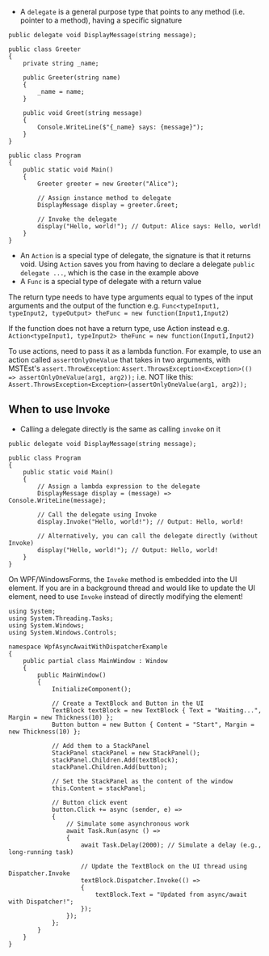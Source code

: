 
- A `delegate` is a general purpose type that points to any method (i.e. pointer to a method), having a specific signature 
```
public delegate void DisplayMessage(string message);

public class Greeter
{
    private string _name;

    public Greeter(string name)
    {
        _name = name;
    }

    public void Greet(string message)
    {
        Console.WriteLine($"{_name} says: {message}");
    }
}

public class Program
{
    public static void Main()
    {
        Greeter greeter = new Greeter("Alice");

        // Assign instance method to delegate
        DisplayMessage display = greeter.Greet;

        // Invoke the delegate
        display("Hello, world!"); // Output: Alice says: Hello, world!
    }
}
```

- An `Action` is a special type of delegate, the signature is that it returns void. Using `Action` saves you from having to declare a delegate `public delegate ...`, which is the case in the example above
- A `Func` is a special type of delegate with a return value

The return type needs to have type arguments equal to types of the input arguments and the output of the function e.g.
 ```Func<typeInput1, typeInput2, typeOutput> theFunc = new function(Input1,Input2)```
 
 If the function does not have a return type, use Action instead e.g.
 ```Action<typeInput1, typeInput2> theFunc = new function(Input1,Input2)```

To use actions, need to pass it as a lambda function. For example, to use an action called ```assertOnlyOneValue``` that takes in two arguments, with MSTEst's ```assert.ThrowException```:
 ```Assert.ThrowsException<Exception>(() => assertOnlyOneValue(arg1, arg2));```
 i.e. NOT like this:
 ```Assert.ThrowsException<Exception>(assertOnlyOneValue(arg1, arg2));```

 ## When to use Invoke
- Calling a delegate directly is the same as calling `invoke` on it
```
public delegate void DisplayMessage(string message);

public class Program
{
    public static void Main()
    {
        // Assign a lambda expression to the delegate
        DisplayMessage display = (message) => Console.WriteLine(message);

        // Call the delegate using Invoke
        display.Invoke("Hello, world!"); // Output: Hello, world!

        // Alternatively, you can call the delegate directly (without Invoke)
        display("Hello, world!"); // Output: Hello, world!
    }
}
```

On WPF/WindowsForms, the `Invoke` method is embedded into the UI element. If you are in a background thread and would like to update the UI element, need to use `Invoke` instead of directly modifying the element!

```
using System;
using System.Threading.Tasks;
using System.Windows;
using System.Windows.Controls;

namespace WpfAsyncAwaitWithDispatcherExample
{
    public partial class MainWindow : Window
    {
        public MainWindow()
        {
            InitializeComponent();

            // Create a TextBlock and Button in the UI
            TextBlock textBlock = new TextBlock { Text = "Waiting...", Margin = new Thickness(10) };
            Button button = new Button { Content = "Start", Margin = new Thickness(10) };

            // Add them to a StackPanel
            StackPanel stackPanel = new StackPanel();
            stackPanel.Children.Add(textBlock);
            stackPanel.Children.Add(button);

            // Set the StackPanel as the content of the window
            this.Content = stackPanel;

            // Button click event
            button.Click += async (sender, e) =>
            {
                // Simulate some asynchronous work
                await Task.Run(async () =>
                {
                    await Task.Delay(2000); // Simulate a delay (e.g., long-running task)

                    // Update the TextBlock on the UI thread using Dispatcher.Invoke
                    textBlock.Dispatcher.Invoke(() =>
                    {
                        textBlock.Text = "Updated from async/await with Dispatcher!";
                    });
                });
            };
        }
    }
}
```
